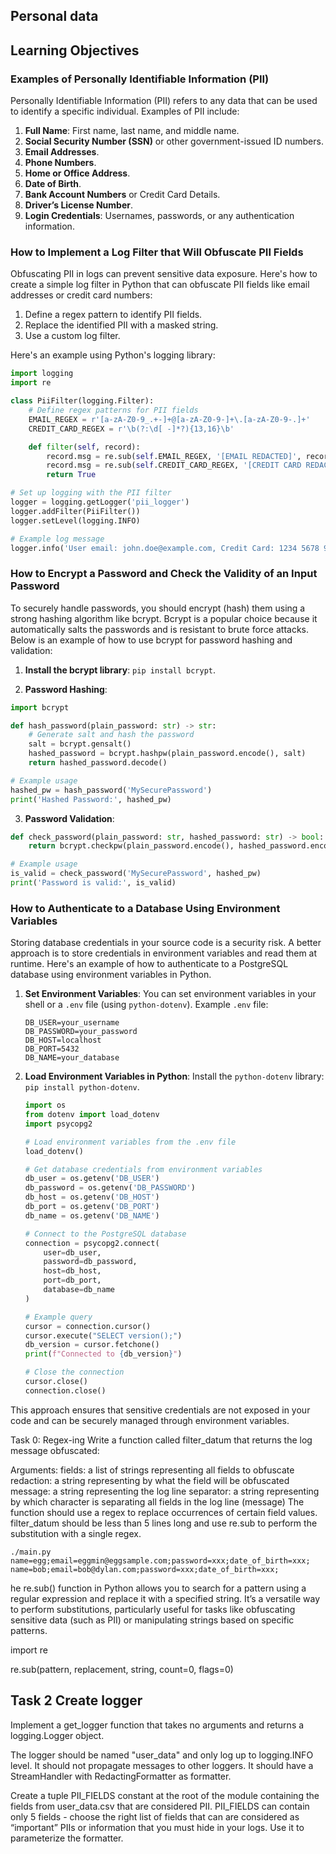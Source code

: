 ## Personal data

## Learning Objectives
### Examples of Personally Identifiable Information (PII)
Personally Identifiable Information (PII) refers to any data that can be used to identify a specific individual. Examples of PII include:

1. **Full Name**: First name, last name, and middle name.
2. **Social Security Number (SSN)** or other government-issued ID numbers.
3. **Email Addresses**.
4. **Phone Numbers**.
5. **Home or Office Address**.
6. **Date of Birth**.
7. **Bank Account Numbers** or Credit Card Details.
8. **Driver’s License Number**.
9. **Login Credentials**: Usernames, passwords, or any authentication information.

### How to Implement a Log Filter that Will Obfuscate PII Fields

Obfuscating PII in logs can prevent sensitive data exposure. Here's how to create a simple log filter in Python that can obfuscate PII fields like email addresses or credit card numbers:

1. Define a regex pattern to identify PII fields.
2. Replace the identified PII with a masked string.
3. Use a custom log filter.

Here's an example using Python's logging library:

```python
import logging
import re

class PiiFilter(logging.Filter):
    # Define regex patterns for PII fields
    EMAIL_REGEX = r'[a-zA-Z0-9_.+-]+@[a-zA-Z0-9-]+\.[a-zA-Z0-9-.]+'
    CREDIT_CARD_REGEX = r'\b(?:\d[ -]*?){13,16}\b'

    def filter(self, record):
        record.msg = re.sub(self.EMAIL_REGEX, '[EMAIL REDACTED]', record.msg)
        record.msg = re.sub(self.CREDIT_CARD_REGEX, '[CREDIT CARD REDACTED]', record.msg)
        return True

# Set up logging with the PII filter
logger = logging.getLogger('pii_logger')
logger.addFilter(PiiFilter())
logger.setLevel(logging.INFO)

# Example log message
logger.info('User email: john.doe@example.com, Credit Card: 1234 5678 9012 3456')
```

### How to Encrypt a Password and Check the Validity of an Input Password

To securely handle passwords, you should encrypt (hash) them using a strong hashing algorithm like bcrypt. Bcrypt is a popular choice because it automatically salts the passwords and is resistant to brute force attacks. Below is an example of how to use bcrypt for password hashing and validation:

1. **Install the bcrypt library**: `pip install bcrypt`.

2. **Password Hashing**:
```python
import bcrypt

def hash_password(plain_password: str) -> str:
    # Generate salt and hash the password
    salt = bcrypt.gensalt()
    hashed_password = bcrypt.hashpw(plain_password.encode(), salt)
    return hashed_password.decode()

# Example usage
hashed_pw = hash_password('MySecurePassword')
print('Hashed Password:', hashed_pw)
```

3. **Password Validation**:
```python
def check_password(plain_password: str, hashed_password: str) -> bool:
    return bcrypt.checkpw(plain_password.encode(), hashed_password.encode())

# Example usage
is_valid = check_password('MySecurePassword', hashed_pw)
print('Password is valid:', is_valid)
```

### How to Authenticate to a Database Using Environment Variables

Storing database credentials in your source code is a security risk. A better approach is to store credentials in environment variables and read them at runtime. Here's an example of how to authenticate to a PostgreSQL database using environment variables in Python.

1. **Set Environment Variables**:
   You can set environment variables in your shell or a `.env` file (using `python-dotenv`).
   Example `.env` file:
   ```
   DB_USER=your_username
   DB_PASSWORD=your_password
   DB_HOST=localhost
   DB_PORT=5432
   DB_NAME=your_database
   ```

2. **Load Environment Variables in Python**:
   Install the `python-dotenv` library: `pip install python-dotenv`.

   ```python
   import os
   from dotenv import load_dotenv
   import psycopg2

   # Load environment variables from the .env file
   load_dotenv()

   # Get database credentials from environment variables
   db_user = os.getenv('DB_USER')
   db_password = os.getenv('DB_PASSWORD')
   db_host = os.getenv('DB_HOST')
   db_port = os.getenv('DB_PORT')
   db_name = os.getenv('DB_NAME')

   # Connect to the PostgreSQL database
   connection = psycopg2.connect(
       user=db_user,
       password=db_password,
       host=db_host,
       port=db_port,
       database=db_name
   )

   # Example query
   cursor = connection.cursor()
   cursor.execute("SELECT version();")
   db_version = cursor.fetchone()
   print(f"Connected to {db_version}")

   # Close the connection
   cursor.close()
   connection.close()
   ```

This approach ensures that sensitive credentials are not exposed in your code and can be securely managed through environment variables.

Task 0:  Regex-ing
Write a function called filter_datum that returns the log message obfuscated:

Arguments:
fields: a list of strings representing all fields to obfuscate
redaction: a string representing by what the field will be obfuscated
message: a string representing the log line
separator: a string representing by which character is separating all fields in the log line (message)
The function should use a regex to replace occurrences of certain field values.
filter_datum should be less than 5 lines long and use re.sub to perform the substitution with a single regex.

```output
./main.py
name=egg;email=eggmin@eggsample.com;password=xxx;date_of_birth=xxx;
name=bob;email=bob@dylan.com;password=xxx;date_of_birth=xxx;
```

he re.sub() function in Python allows you to search for a pattern using a regular expression and replace it with a specified string. It’s a versatile way to perform substitutions, particularly useful for tasks like obfuscating sensitive data (such as PII) or manipulating strings based on specific patterns.

import re

re.sub(pattern, replacement, string, count=0, flags=0)


## Task 2  Create logger

Implement a get_logger function that takes no arguments and returns a logging.Logger object.

The logger should be named "user_data" and only log up to logging.INFO level. It should not propagate messages to other loggers. It should have a StreamHandler with RedactingFormatter as formatter.

Create a tuple PII_FIELDS constant at the root of the module containing the fields from user_data.csv that are considered PII. PII_FIELDS can contain only 5 fields - choose the right list of fields that can are considered as “important” PIIs or information that you must hide in your logs. Use it to parameterize the formatter.


